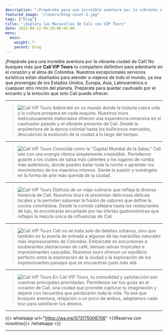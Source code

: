 ```yaml
---
description: "¡Prepárate para una increíble aventura por la vibrante ciudad de Cali! No busques más que Cali VIP Tours, tu compañero definitivo para adentrarte en el corazón y el alma de Colombia."
featured_image: "/covers/blog-cover-2.jpg"
tags: ["blog"]
title: "¡Explora las Maravillas de Cali con VIP Tours"
date: 2023-08-22 09:30:00-05:00
menu:
  main:
    weight: 7
    parent: blog
---
```


¡Prepárate para una increíble aventura por la vibrante ciudad de Cali! No busques más que **Cali VIP Tours** tu compañero definitivo para adentrarte en el corazón y el alma de Colombia. Nuestros excepcionales servicios turísticos están diseñados para atender a viajeros de todo el mundo, ya sea que provengas de los Estados Unidos, Europa, Asia, Latinoamérica o cualquier otro rincón del planeta. Prepárate para quedar cautivado por el encanto y la emoción que solo Cali puede ofrecer.

---

> ![Cali VIP Tours](/images/blog-2.jpg)
> Adéntrate en un mundo donde la historia cobra vida y la cultura prospera en cada esquina. Nuestros tours meticulosamente elaborados ofrecen una experiencia inmersiva en el cautivador pasado y el vibrante presente de Cali. Desde la arquitectura de la época colonial hasta los bulliciosos mercados, descubrirás la evolución de la ciudad a lo largo del tiempo.

---

> ![Cali VIP Tours](/images/blog-3.jpg)
> Conocida como la "Capital Mundial de la Salsa," Cali late con una energía rítmica simplemente irresistible. Permítenos guiarte a los clubes de salsa más calientes y los lugares de rumba más auténticos, donde puedes bailar toda la noche o aprender los movimientos de los maestros mismos. Siente la pasión y sumérgete en la forma de arte más querida de la ciudad.

---

> ![Cali VIP Tours](/images/blog-4.jpg)
> Disfruta de un viaje culinario que refleja la diversa herencia de Cali. Nuestros tours te presentan deliciosas delicias locales y te permiten saborear la fusión de sabores que define la cocina colombiana. Desde la comida callejera hasta los restaurantes de lujo, te encontrarás encantado por las ofertas gastronómicas que reflejan la mezcla única de influencias de Cali.

---

> ![Cali VIP Tours](/images/blog-5.jpg)
> Cali no se trata solo de deleites urbanos, sino que también es tu puerta de entrada a algunas de las maravillas naturales más impresionantes de Colombia. Embárcate en excursiones a exuberantes plantaciones de café, densas selvas tropicales e impresionantes cascadas. Nuestros tours ofrecen un equilibrio perfecto entre la exploración de la ciudad y la exploración de los impresionantes paisajes que se encuentran justo más allá.

---

> ![Cali VIP Tours](/images/blog-6.jpg)
> En Cali VIP Tours, tu comodidad y satisfacción son nuestras principales prioridades. Permítenos ser tus guías en el corazón de Cali, una ciudad que promete capturar tu imaginación y dejarte con recuerdos que perdurarán toda la vida. Ya sea que busques aventura, relajación o un poco de ambos, adaptamos cada tour para satisfacer tus deseos.

---

{{< whatsapp url="https://wa.me/573175006706" >}}Reserva con nosotros{{< /whatsapp >}}

---
